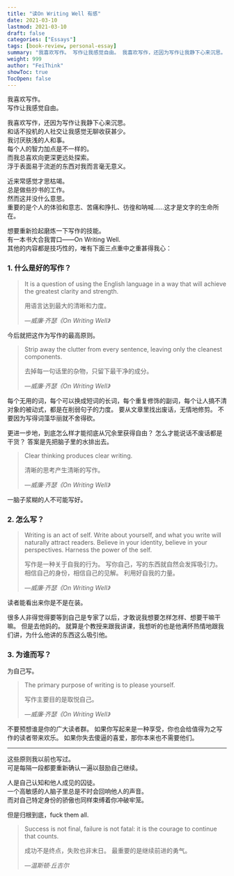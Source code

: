 ```yaml
---
title: "读On Writing Well 有感"
date: 2021-03-10
lastmod: 2021-03-10
draft: false
categories: ["Essays"]
tags: [book-review, personal-essay]
summary: "我喜欢写作。 写作让我感觉自由。 我喜欢写作，还因为写作让我静下心来沉思。 和话不投机的人社交让我感觉无聊收获甚少。 我讨厌肤浅的人和事。 每个人的智力加点是不一样的。 而我总喜欢向更深更远处探索。..."
weight: 999
author: "FeiThink"
showToc: true
TocOpen: false
---
```




我喜欢写作。  
写作让我感觉自由。

我喜欢写作，还因为写作让我静下心来沉思。  
和话不投机的人社交让我感觉无聊收获甚少。  
我讨厌肤浅的人和事。  
每个人的智力加点是不一样的。  
而我总喜欢向更深更远处探索。  
浮于表面易于流逝的东西对我而言毫无意义。

近来常感觉才思枯竭。  
总是做些抄书的工作。  
然而这并没什么意思。  
重要的是个人的体验和意志、苦痛和挣扎、彷徨和呐喊……这才是文字的生命所在。

想要重新捡起磨炼一下写作的技能。  
有一本书大合我胃口——On Writing Well.  
其他的内容都是技巧性的，唯有下面三点重中之重甚得我心：
### **1. 什么是好的写作？**

> It is a question of using the English language in a way that will achieve the greatest clarity and strength.
>
> 用语言达到最大的清晰和力度。
>
> *—威廉·齐瑟《On Writing Well》*

今后就把这作为写作的最高原则。

> Strip away the clutter from every sentence, leaving only the cleanest components.
>
> 去掉每一句话里的杂物，只留下最干净的成分。
>
> *—威廉·齐瑟《On Writing Well》*

每个无用的词，每个可以换成短词的长词，每个重复修饰的副词，每个让人搞不清对象的被动式，都是在削弱句子的力度。
要从文章里找出废话，无情地修剪。
不要因为写得词藻华丽就不舍得砍。

更进一步地，到底怎么样才能彻底从冗余里获得自由？
怎么才能说话不废话都是干货？
答案是先把脑子里的水排出去。

> Clear thinking produces clear writing.
>
> 清晰的思考产生清晰的写作。
>
> *—威廉·齐瑟《On Writing Well》*

一脑子浆糊的人不可能写好。
### **2. 怎么写？**

> Writing is an act of self. Write about yourself, and what you write will naturally attract readers. Believe in your identity, believe in your perspectives. Harness the power of the self.
>
> 写作是一种关于自我的行为。
> 写你自己，写的东西就自然会发挥吸引力。
> 相信自己的身份，相信自己的见解。
> 利用好自我的力量。
>
> *—威廉·齐瑟《On Writing Well》*

读者能看出来你是不是在装。

很多人非得觉得要等到自己是专家了以后，才敢说我想要怎样怎样、想要干嘛干嘛。
但是去他妈的。
就算是个教授来跟我讲课，我想听的也是他满怀热情地跟我们讲，为什么他讲的东西这么吸引他。
### **3. 为谁而写？**

为自己写。

> The primary purpose of writing is to please yourself.
>
> 写作主要目的是取悦自己。
>
> *—威廉·齐瑟《On Writing Well》*

不要预想谁是你的广大读者群。
如果你写起来是一种享受，你也会给值得为之写作的读者带来欢乐。
如果你失去傻逼的喜爱，那你本来也不需要他们。

---

这些原则我以前也写过。  
可是每隔一段都要重新确认一遍以鼓励自己继续。

人是自己认知和他人成见的囚徒。  
一个高敏感的人脑子里总是不时会回响他人的声音。  
而对自己特定身份的骄傲也同样束缚着你冲破牢笼。

但是归根到底，fuck them all.

> Success is not final, failure is not fatal: it is the courage to continue that counts.
>
> 成功不是终点，失败也非末日。
> 最重要的是继续前进的勇气。
>
> *—温斯顿·丘吉尔*
